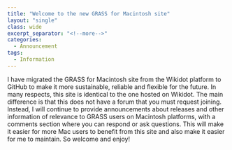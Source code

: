 ```yaml
---
title: "Welcome to the new GRASS for Macintosh site"
layout: "single"
class: wide
excerpt_separator: "<!--more-->"
categories:
  - Announcement
tags:
  - Information
---
```

<!-- Google tag (gtag.js) -->
<script async src="https://www.googletagmanager.com/gtag/js?id=G-9NBX5KDKM0"></script>
<script>
  window.dataLayer = window.dataLayer || [];
  function gtag(){dataLayer.push(arguments);}
  gtag('js', new Date());

  gtag('config', 'G-9NBX5KDKM0');
</script>

I have migrated the GRASS for Macintosh site from the Wikidot platform to GitHub to make it more sustainable, reliable and flexible for the future. In many respects, this site is identical to the one hosted on Wikidot. The main difference is that this does not have a forum that you must request joining. Instead, I will continue to provide announcements about releases and other information of relevance to GRASS users on Macintosh platforms, with a comments section where you can respond or ask questions. This will make it easier for more Mac users to benefit from this site and also make it easier for me to maintain. So welcome and enjoy!
